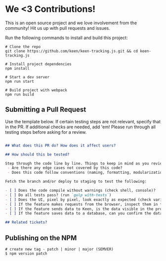 # We <3 Contributions!

This is an open source project and we love involvement from the community! Hit us up with pull requests and issues.

Run the following commands to install and build this project:

```ssh
# Clone the repo
git clone https://github.com/keen/keen-tracking.js.git && cd keen-tracking.js

# Install project dependencies
npm install

# Start a dev server
npm run start

# Build project with webpack
npm run build

```

## Submitting a Pull Request

Use the template below. If certain testing steps are not relevant, specify that in the PR. If additional checks are needed, add 'em! Please run through all testing steps before asking for a review.


```markdown

## What does this PR do? How does it affect users?

## How should this be tested?

Step through the code line by line. Things to keep in mind as you review:
 - Are there any edge cases not covered by this code?
 - Does this code follow conventions (naming, formatting, modularization, etc) where applicable?

Fetch the branch and/or deploy to staging to test the following:

- [ ] Does the code compile without warnings (check shell, console)?
- [ ] Do all tests pass? (run `gulp with-tests`)
- [ ] Does the UI, pixel by pixel, look exactly as expected (check various screen sizes, including mobile)?
- [ ] If the feature makes requests from the browser, inspect them in the Web Inspector. Do they look as expected (parameters, headers, etc)?
- [ ] If the feature sends data to Keen, is the data visible in the project if you run an extraction (include link to collection/query)?
- [ ] If the feature saves data to a database, can you confirm the data is indeed created in the database?

## Related tickets?

```

## Publishing on the NPM

```ssh
# create new tag - patch | minor | major (SEMVER)
$ npm version patch
```
